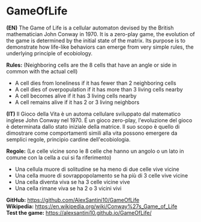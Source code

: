 # GameOfLife

**(EN)**
The Game of Life is a cellular automaton devised by the British mathematician John Conway in 1970.
It is a zero-play game, the evolution of the game is determined by the initial state of the matrix.
Its purpose is to demonstrate how life-like behaviors can emerge from very simple rules, the underlying principle of ecobiology.


**Rules:**
(Neighboring cells are the 8 cells that have an angle or side in common with the actual cell)
- A cell dies from loneliness if it has fewer than 2 neighboring cells
- A cell dies of overpopulation if it has more than 3 living cells nearby
- A cell becomes alive if it has 3 living cells nearby
- A cell remains alive if it has 2 or 3 living neighbors

**(IT)**
Il Gioco della Vita è un automa cellulare sviluppato dal matematico inglese John Conway nel 1970.
É un gioco zero-play, l'evoluzione del gioco è determinata dallo stato iniziale della matrice.
Il suo scopo è quello di dimostrare come comportamenti simili alla vita possono emergere da semplici regole, principio cardine dell'ecobiologia.

**Regole:**
(Le celle vicine sono le 8 celle che hanno un angolo o un lato in comune con la cella a cui si fa riferimento)
- Una cellula muore di solitudine se ha meno di due celle vive vicine
- Una cella muore di sovrappopolamento se ha più di 3 celle vive vicine 
- Una cella diventa viva se ha 3 celle vicine vive
- Una cella rimane viva se ha 2 o 3 vicini vivi

**GitHub:** https://github.com/AlexSantini10/GameOfLife                                                                          
**Wikipedia:** https://en.wikipedia.org/wiki/Conway%27s_Game_of_Life                                                              
**Test the game:** https://alexsantini10.github.io/GameOfLife/                                                      